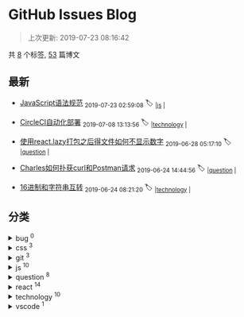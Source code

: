 
# GitHub Issues Blog
    
> 上次更新: 2019-07-23 08:16:42
    
共 [8](https://github.com/xuya227939/blog/labels) 个标签, [53](https://github.com/xuya227939/blog/issues) 篇博文
## 最新 
- [JavaScript语法规范](https://github.com/xuya227939/blog/issues/69) 			 <sub>2019-07-23 02:59:08</sub> 
 :label: 	<sub>|</sub><sub>[js](https://github.com/xuya227939/blog/labels/js)	|	</sub>

- [CircleCI自动化部署](https://github.com/xuya227939/blog/issues/68) 			 <sub>2019-07-08 13:13:56</sub> 
 :label: 	<sub>|</sub><sub>[technology](https://github.com/xuya227939/blog/labels/technology)	|	</sub>

- [使用react.lazy打包之后得文件如何不显示数字](https://github.com/xuya227939/blog/issues/67) 			 <sub>2019-06-28 05:17:10</sub> 
 :label: 	<sub>|</sub><sub>[question](https://github.com/xuya227939/blog/labels/question)	|	</sub>

- [Charles如何扑获curl和Postman请求](https://github.com/xuya227939/blog/issues/66) 			 <sub>2019-06-24 14:44:56</sub> 
 :label: 	<sub>|</sub><sub>[question](https://github.com/xuya227939/blog/labels/question)	|	</sub>

- [16进制和字符串互转](https://github.com/xuya227939/blog/issues/65) 			 <sub>2019-06-24 08:21:20</sub> 
 :label: 	<sub>|</sub><sub>[technology](https://github.com/xuya227939/blog/labels/technology)	|	</sub>

## 分类 

<details>
<summary>bug	<sup>0</sup></summary>



</details>

<details>
<summary>css	<sup>3</sup></summary>

- [垂直居中](https://github.com/xuya227939/blog/issues/32) 	 <sub>2018-09-27 11:14:57</sub> 
- [水平居中](https://github.com/xuya227939/blog/issues/31) 	 <sub>2018-09-27 11:14:10</sub> 
- [CSS盒模型](https://github.com/xuya227939/blog/issues/21) 	 <sub>2018-07-23 07:20:49</sub> 


</details>

<details>
<summary>git	<sup>3</sup></summary>

- [git flow工作流程](https://github.com/xuya227939/blog/issues/64) 	 <sub>2019-06-18 14:42:54</sub> 
- [Git常用命令](https://github.com/xuya227939/blog/issues/36) 	 <sub>2018-11-04 09:34:11</sub> 
- [github本地配置和全局配置](https://github.com/xuya227939/blog/issues/35) 	 <sub>2018-10-25 08:43:53</sub> 


</details>

<details>
<summary>js	<sup>10</sup></summary>

- [JavaScript语法规范](https://github.com/xuya227939/blog/issues/69) 	 <sub>2019-07-23 02:59:08</sub> 
- [js实现deepCopy](https://github.com/xuya227939/blog/issues/46) 	 <sub>2019-03-12 02:18:02</sub> 
- [精通Js(持续更新)](https://github.com/xuya227939/blog/issues/40) 	 <sub>2018-12-21 03:26:56</sub> 
- [javascript 运行机制类文章](https://github.com/xuya227939/blog/issues/33) 	 <sub>2018-09-29 06:51:02</sub> 
- [JS垃圾回收机制](https://github.com/xuya227939/blog/issues/22) 	 <sub>2018-07-23 07:30:03</sub> 
- [Js实现队列](https://github.com/xuya227939/blog/issues/20) 	 <sub>2018-07-19 02:08:43</sub> 
- [Js实现出入栈操作](https://github.com/xuya227939/blog/issues/18) 	 <sub>2018-07-18 01:22:58</sub> 
- [Js实现列表操作](https://github.com/xuya227939/blog/issues/17) 	 <sub>2018-07-17 08:54:16</sub> 
- [Js实现各种排序](https://github.com/xuya227939/blog/issues/16) 	 <sub>2018-07-16 03:23:52</sub> 
- [Js实现斐波那契数列](https://github.com/xuya227939/blog/issues/15) 	 <sub>2018-07-16 03:05:07</sub> 


</details>

<details>
<summary>question	<sup>8</sup></summary>

- [使用react.lazy打包之后得文件如何不显示数字](https://github.com/xuya227939/blog/issues/67) 	 <sub>2019-06-28 05:17:10</sub> 
- [Charles如何扑获curl和Postman请求](https://github.com/xuya227939/blog/issues/66) 	 <sub>2019-06-24 14:44:56</sub> 
- [使用Sourcetree 提示需要输入密码(mac)](https://github.com/xuya227939/blog/issues/62) 	 <sub>2019-06-10 03:30:47</sub> 
- [ERR_SSL_PROTOCOL_ERROR](https://github.com/xuya227939/blog/issues/53) 	 <sub>2019-05-12 12:15:52</sub> 
- [PhantomJS not found on PATH](https://github.com/xuya227939/blog/issues/51) 	 <sub>2019-05-06 08:02:32</sub> 
- [阿里云oss如何通过node.js上传图片](https://github.com/xuya227939/blog/issues/49) 	 <sub>2019-03-29 03:45:46</sub> 
- [Could not execute GraphicsMagick/ImageMagick](https://github.com/xuya227939/blog/issues/14) 	 <sub>2018-06-27 01:35:12</sub> 
- [Nginx&node.js&express配置https](https://github.com/xuya227939/blog/issues/12) 	 <sub>2018-06-25 09:19:07</sub> 


</details>

<details>
<summary>react	<sup>14</sup></summary>

- [eslint for react](https://github.com/xuya227939/blog/issues/63) 	 <sub>2019-06-13 10:22:14</sub> 
- [一款基于react开源的ui库（仅供参考，莫用与生产。）](https://github.com/xuya227939/blog/issues/48) 	 <sub>2019-03-26 08:12:24</sub> 
- [前端技术架构选型](https://github.com/xuya227939/blog/issues/37) 	 <sub>2018-11-20 09:46:12</sub> 
- [React原理](https://github.com/xuya227939/blog/issues/26) 	 <sub>2018-07-31 06:26:38</sub> 
- [Redux原理](https://github.com/xuya227939/blog/issues/25) 	 <sub>2018-07-30 03:24:30</sub> 
- [React如何进行上传图片](https://github.com/xuya227939/blog/issues/11) 	 <sub>2018-06-15 08:16:03</sub> 
- [React全家桶建站教程-发布](https://github.com/xuya227939/blog/issues/10) 	 <sub>2018-06-08 02:21:42</sub> 
- [React全家桶建站教程-Redux&Saga](https://github.com/xuya227939/blog/issues/7) 	 <sub>2018-06-08 02:16:34</sub> 
- [React全家桶建站教程-Router](https://github.com/xuya227939/blog/issues/6) 	 <sub>2018-06-08 02:16:04</sub> 
- [React全家桶建站教程-Webpack](https://github.com/xuya227939/blog/issues/5) 	 <sub>2018-06-08 01:47:55</sub> 
- [React全家桶建站教程-React&Ant](https://github.com/xuya227939/blog/issues/4) 	 <sub>2018-06-08 00:57:25</sub> 
- [React全家桶建站教程-Nginx](https://github.com/xuya227939/blog/issues/3) 	 <sub>2018-06-07 05:41:45</sub> 
- [React全家桶建站教程-Express](https://github.com/xuya227939/blog/issues/2) 	 <sub>2018-06-07 03:37:22</sub> 
- [React全家桶建站教程-必看](https://github.com/xuya227939/blog/issues/1) 	 <sub>2018-06-07 02:32:34</sub> 


</details>

<details>
<summary>technology	<sup>10</sup></summary>

- [CircleCI自动化部署](https://github.com/xuya227939/blog/issues/68) 	 <sub>2019-07-08 13:13:56</sub> 
- [16进制和字符串互转](https://github.com/xuya227939/blog/issues/65) 	 <sub>2019-06-24 08:21:20</sub> 
- [babel6升级7](https://github.com/xuya227939/blog/issues/60) 	 <sub>2019-06-05 05:25:00</sub> 
- [weex封装dialog源码，支持自定义内容](https://github.com/xuya227939/blog/issues/45) 	 <sub>2019-03-09 00:41:04</sub> 
- [ant-design表格列拖拽，部分源码](https://github.com/xuya227939/blog/issues/44) 	 <sub>2019-01-09 14:50:08</sub> 
- [前端如何支持pdf、excel、word在线预览](https://github.com/xuya227939/blog/issues/42) 	 <sub>2018-12-27 07:54:14</sub> 
- [图片和文件预览组件(部分源码)，可拖动，缩小，放大。](https://github.com/xuya227939/blog/issues/41) 	 <sub>2018-12-26 07:05:59</sub> 
- [修改滚动条样式](https://github.com/xuya227939/blog/issues/30) 	 <sub>2018-09-20 12:02:42</sub> 
- [跨域](https://github.com/xuya227939/blog/issues/29) 	 <sub>2018-09-17 13:52:56</sub> 
- [网站性能优化几个点](https://github.com/xuya227939/blog/issues/27) 	 <sub>2018-08-16 02:18:12</sub> 


</details>

<details>
<summary>vscode	<sup>1</sup></summary>

- [vscode 自定义配置sublime主题色](https://github.com/xuya227939/blog/issues/52) 	 <sub>2019-05-07 02:31:15</sub> 


</details>
